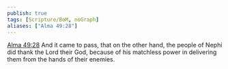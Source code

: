 ```yaml
---
publish: true
tags: [Scripture/BoM, noGraph]
aliases: ["Alma 49:28"]
---
```

[Alma 49:28](https://churchofjesuschrist.org/study/scriptures/bofm/alma/49?lang=eng&id=p28#p28) And it came to pass, that on the other hand, the people of Nephi did thank the Lord their God, because of his matchless power in delivering them from the hands of their enemies.
